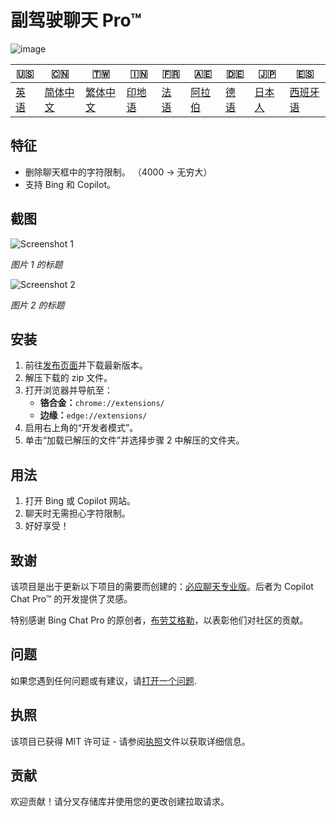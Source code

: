 # 副驾驶聊天 Pro™

![image](https://user-images.githubusercontent.com/69091361/297645227-67e62dd6-9322-4622-aa35-f7624fdf8698.png)

| 🇺🇸            | 🇨🇳                    | 🇹🇼                    | 🇮🇳                | 🇫🇷               | 🇦🇪                | 🇩🇪               | 🇯🇵                | 🇪🇸                 |
| --------------- | ----------------------- | ----------------------- | ------------------- | ------------------ | ------------------- | ------------------ | ------------------- | -------------------- |
| [英语](README.md) | [简体中文](README.zh-CN.md) | [繁体中文](README.zh-TW.md) | [印地语](README.hi.md) | [法语](README.fr.md) | [阿拉伯](README.ar.md) | [德语](README.de.md) | [日本人](README.ja.md) | [西班牙语](README.es.md) |

## 特征

-   删除聊天框中的字符限制。 （4000 -> 无穷大）
-   支持 Bing 和 Copilot。

## 截图

![Screenshot 1](https://user-images.githubusercontent.com/69091361/297644441-b17ea2d1-94c4-4543-92fd-d094bb8187c6.png)

_图片 1 的标题_

![Screenshot 2](https://user-images.githubusercontent.com/69091361/297644441-b17ea2d1-94c4-4543-92fd-d094bb8187c6.png)

_图片 2 的标题_

## 安装

1.  前往[发布页面](https://github.com/qzxtu/Copilot-Chat-Pro/releases)并下载最新版本。
2.  解压下载的 zip 文件。
3.  打开浏览器并导航至：
    -   **铬合金：**`chrome://extensions/`
    -   **边缘：**`edge://extensions/`
4.  启用右上角的“开发者模式”。
5.  单击“加载已解压的文件”并选择步骤 2 中解压的文件夹。

## 用法

1.  打开 Bing 或 Copilot 网站。
2.  聊天时无需担心字符限制。
3.  好好享受！

## 致谢

该项目是出于更新以下项目的需要而创建的：[必应聊天专业版](https://github.com/blueagler/Bing-Chat-Pro)。后者为 Copilot Chat Pro™ 的开发提供了灵感。

特别感谢 Bing Chat Pro 的原创者，[布劳艾格勒](https://github.com/blueagler)，以表彰他们对社区的贡献。

## 问题

如果您遇到任何问题或有建议，请[打开一个问题](https://github.com/qzxtu/copilot-chat-pro/issues).

## 执照

该项目已获得 MIT 许可证 - 请参阅[执照](LICENSE)文件以获取详细信息。

## 贡献

欢迎贡献！请分叉存储库并使用您的更改创建拉取请求。
